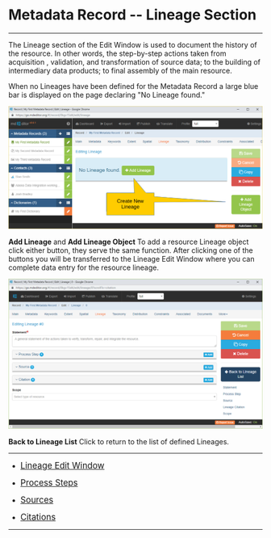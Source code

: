# Metadata Record -- Lineage Section
---

The <span class="md-section">Lineage</span> section of the <span class="md-window">Edit Window</span> is used to document the history of the resource.  In other words, the step-by-step actions taken from acquisition , validation, and transformation of source data; to the building of intermediary data products; to final assembly of the main resource.     

When no <span class="md-panel">Lineages</span> have been defined for the <span class="md-panel">Metadata Record</span> a large blue bar is displayed on the page declaring "No Lineage found."  

![Lineage Section with no Lineage Defined](/assets/reference/edit-objects/metadata/lineage/lineage-start.png)

<strong class="btn btn-success btn-xs"> <i class="fa fa-plus"> </i> Add Lineage</strong> and <strong class="btn btn-success btn-xs"> <i class="fa fa-plus"> </i> Add Lineage Object</strong>  To add a resource <span class="md-panel">Lineage</span> object click either button, they serve the same function.  After clicking one of the buttons you will be transferred to the <span class="md-panel">Lineage</span> <span class="md-window">Edit Window</span> where you can complete data entry for the resource lineage.  

![Lineage Edit Window](/assets/reference/edit-objects/metadata/lineage/lineage-editWindow.png)

<strong class="btn btn-primary btn-xs"> <i class="fa fa-arrow-left"> </i> Back to Lineage List</strong> Click to return to the list of defined <span class="md-panel">Lineages</span>. 

---

 * [<span class="md-panel" style="font-size: larger">Lineage Edit Window</span>](editWindow-panel.md)

 * [<span class="md-panel" style="font-size: larger">Process Steps</span>](processStep-panel.md)

 * [<span class="md-panel" style="font-size: larger">Sources</span>](source-panel.md)

 * [<span class="md-panel" style="font-size: larger">Citations</span>](citation-panel.md)

---